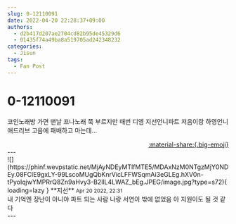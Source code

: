 ```yaml
---
slug: 0-12110091
date: 2022-04-20 22:28:37+09:00
authors:
  - d2b417d207ae2704cd82b95de45329d6
  - 01435f74a49ba8a519705ad242348232
categories:
  - Jisun
tags:
  - Fan Post
---
```


# 0-12110091

<div class="post-container" markdown="1">
<div class="content-container md-sidebar__scrollwrap" markdown="1">

코인노래방 가면 맨날 프나노래 쭉 부르지만 매번 디엠 지선언니파트 저음이랑 하영언니 애드리브 고음에 패배하고 마는데...

</div>
</div>

<div style="text-align: right;" markdown="1">
<a href="https://weverse.io/fromis9/fanpost/0-12110091" style="text-align: right;">:material-share:{.big-emoji}</a>
</div>
---

<div class="comments-container md-sidebar__scrollwrap" markdown="1">
<div class="comment" markdown="1">
<div class='id-container' markdown="1">
![](https://phinf.wevpstatic.net/MjAyNDEyMTlfMTE5/MDAxNzM0NTgzMjY0NDEy.08FClE9gxLY-99LscoMUgQbKnrVicLFFWSqmAi3eGLEg.hXV0n-tPyoIqjwYMPRrQ8Zn9aHvy3-B2llL4LWAZ_bEg.JPEG/image.jpg?type=s72){ loading=lazy }
**<span class="artist">지선</span>** <small>Apr 20 2022, 22:31</small><br>
</div>
<div class='comment-body' markdown="1">
내 기억엔 장난이 아니야 파트 되는 사람 나랑 서연이 밖에 없었음 아 지원이도 될 것 같다
</div>
</div>
</div>
---
